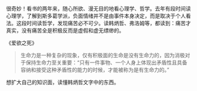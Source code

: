 很奇妙！看书的两年来，随心所欲、漫无目的地看心理学、哲学。去年有段时间读心理学，了解到斯多葛学派，负面情绪并不是由事件本身决定，而是取决于个人看法。这段时间读哲学，发现痛苦必不可少。读韩炳哲、弗洛姆等，都读到：痛苦才真实，没有痛苦全是积极反而是虚假和虚无缥缈的。

《爱欲之死》

> 生命力是一种复杂的现象，仅有积极面的生命是没有生命力的，因为消极对于保持生命力至关重要：“只有一件事物、一个人身上体现出矛盾性且具备容纳和接受这种矛盾性的能力的时候，才能被称为是有生命力的。”

想扩大自己的知识面，读懂韩炳哲文字中的东西。